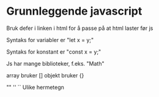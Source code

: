 # Grunnleggende javascript

Bruk defer i linken i html for å passe på at html laster før js

Syntaks for variabler er "let x = y;"

Syntaks for konstant er "const x = y;"

Js har mange biblioteker, f.eks. "Math"

array bruker []
objekt bruker {}

"" '' ``
Ulike hermetegn